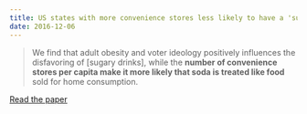 ```yaml
---
title: US states with more convenience stores less likely to have a 'sugar tax'
date: 2016-12-06
---
```


<!--kg-card-begin: html--><blockquote>
<p>We find that adult obesity and voter ideology positively influences the disfavoring of [sugary drinks], while the <strong>number of convenience stores per capita make it more likely that soda is treated like food</strong> sold for home consumption.</p>
</blockquote>
<p><!----></p>
<p><a href="http://www.accessecon.com/Pubs/EB/2018/Volume38/EB-18-V38-I2-P100.pdf">Read the paper</a></p>
<!--kg-card-end: html-->